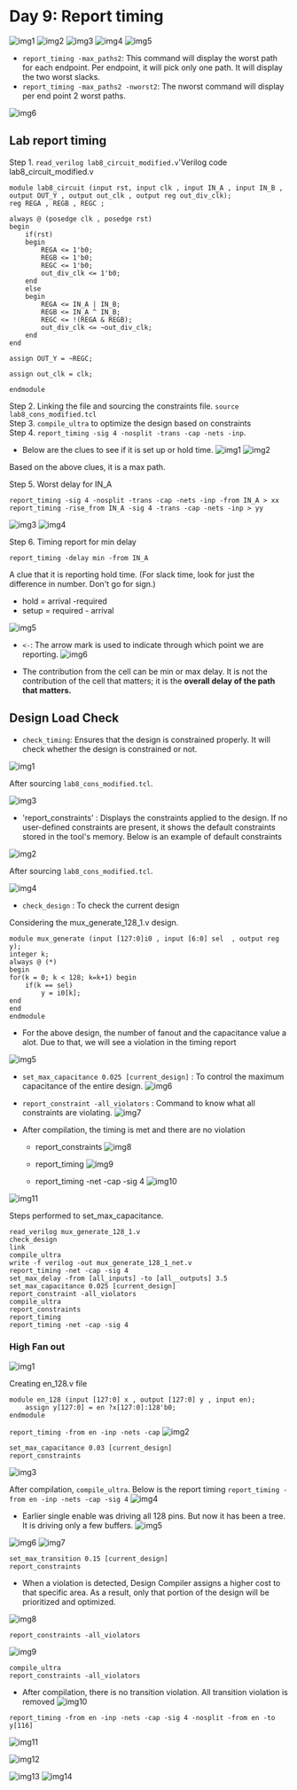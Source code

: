 # Day 9: Report timing
![img1](https://github.com/Dhruvid98/SFAL-VSD-SoC-Design/blob/main/Day%209/Images/report_timing/img1.png)
![img2](https://github.com/Dhruvid98/SFAL-VSD-SoC-Design/blob/main/Day%209/Images/report_timing/img2.png)
![img3](https://github.com/Dhruvid98/SFAL-VSD-SoC-Design/blob/main/Day%209/Images/report_timing/img3.png)
![img4](https://github.com/Dhruvid98/SFAL-VSD-SoC-Design/blob/main/Day%209/Images/report_timing/img4.png)
![img5](https://github.com/Dhruvid98/SFAL-VSD-SoC-Design/blob/main/Day%209/Images/report_timing/img5.png)

* `report_timing -max_paths2`: This command will display the worst path for each endpoint. Per endpoint, it will pick only one path. It will display the two worst slacks.
* `report_timing -max_paths2 -nworst2`: The nworst command will display per end point 2 worst paths. 

![img6](https://github.com/Dhruvid98/SFAL-VSD-SoC-Design/blob/main/Day%209/Images/report_timing/img6.png)

## Lab report timing
Step 1. `read_verilog lab8_circuit_modified.v`'Verilog code lab8_circuit_modified.v 
```
module lab8_circuit (input rst, input clk , input IN_A , input IN_B , output OUT_Y , output out_clk , output reg out_div_clk);
reg REGA , REGB , REGC ; 

always @ (posedge clk , posedge rst)
begin
	if(rst)
	begin
		REGA <= 1'b0;
		REGB <= 1'b0;
		REGC <= 1'b0;
		out_div_clk <= 1'b0;
	end
	else
	begin
		REGA <= IN_A | IN_B;
		REGB <= IN_A ^ IN_B;
		REGC <= !(REGA & REGB);
		out_div_clk <= ~out_div_clk; 
	end
end

assign OUT_Y = ~REGC;

assign out_clk = clk;

endmodule
```

Step 2. Linking the file and sourcing the constraints file. `source lab8_cons_modified.tcl`  
Step 3. `compile_ultra` to optimize the design based on constraints   
Step 4. `report_timing -sig 4 -nosplit -trans -cap -nets -inp`.   
* Below are the clues to see if it is set up or hold time. 
![img1](https://github.com/Dhruvid98/SFAL-VSD-SoC-Design/blob/main/Day%209/Images/Lab/img1.png)
![img2](https://github.com/Dhruvid98/SFAL-VSD-SoC-Design/blob/main/Day%209/Images/Lab/img2.png)

Based on the above clues, it is a max path. 

Step 5. Worst delay for IN_A
```
report_timing -sig 4 -nosplit -trans -cap -nets -inp -from IN_A > xx
report_timing -rise_from IN_A -sig 4 -trans -cap -nets -inp > yy
```
![img3](https://github.com/Dhruvid98/SFAL-VSD-SoC-Design/blob/main/Day%209/Images/Lab/img3.png)
![img4](https://github.com/Dhruvid98/SFAL-VSD-SoC-Design/blob/main/Day%209/Images/Lab/img4.png)

Step 6. Timing report for min delay
```
report_timing -delay min -from IN_A
```
A clue that it is reporting hold time. (For slack time, look for just the difference in number. Don't go for sign.)
* hold = arrival -required
* setup = required - arrival 

![img5](https://github.com/Dhruvid98/SFAL-VSD-SoC-Design/blob/main/Day%209/Images/Lab/img5.png)

* `<-`: The arrow mark is used to indicate through which point we are reporting. 
![img6](https://github.com/Dhruvid98/SFAL-VSD-SoC-Design/blob/main/Day%209/Images/Lab/img6.png)

* The contribution from the cell can be min or max delay. It is not the contribution of the cell that matters; it is the **overall delay of the path that matters.**

## Design Load Check

* `check_timing`: Ensures that the design is constrained properly. It will check whether the design is constrained or not.

![img1](https://github.com/Dhruvid98/SFAL-VSD-SoC-Design/blob/main/Day%209/Images/check_time_design/img1.png)

After sourcing `lab8_cons_modified.tcl`. 

![img3](https://github.com/Dhruvid98/SFAL-VSD-SoC-Design/blob/main/Day%209/Images/check_time_design/img3.png)

* 'report_constraints' : Displays the constraints applied to the design. If no user-defined constraints are present, it shows the default constraints stored in the tool's memory. Below is an example of default constraints

![img2](https://github.com/Dhruvid98/SFAL-VSD-SoC-Design/blob/main/Day%209/Images/check_time_design/img2.png)

After sourcing `lab8_cons_modified.tcl`.

![img4](https://github.com/Dhruvid98/SFAL-VSD-SoC-Design/blob/main/Day%209/Images/check_time_design/img4.png)
* `check_design` : To check the current design

Considering the mux_generate_128_1.v design. 
```
module mux_generate (input [127:0]i0 , input [6:0] sel  , output reg y);
integer k;
always @ (*)
begin
for(k = 0; k < 128; k=k+1) begin
	if(k == sel)
		y = i0[k];
end
end
endmodule
```


* For the above design, the number of fanout and the capacitance value a alot. Due to that, we will see a violation in the timing report 

![img5](https://github.com/Dhruvid98/SFAL-VSD-SoC-Design/blob/main/Day%209/Images/check_time_design/img5.png)

* `set_max_capacitance 0.025 [current_design]` : To control the maximum capacitance of the entire design.
![img6](https://github.com/Dhruvid98/SFAL-VSD-SoC-Design/blob/main/Day%209/Images/check_time_design/img6.png)

* `report_constraint -all_violators` : Command to know what all constraints are violating. 
![img7](https://github.com/Dhruvid98/SFAL-VSD-SoC-Design/blob/main/Day%209/Images/check_time_design/img7.png)

* After compilation, the timing is met and there are no violation 
  - report_constraints 
![img8](https://github.com/Dhruvid98/SFAL-VSD-SoC-Design/blob/main/Day%209/Images/check_time_design/img8.png)

  - report_timing 
![img9](https://github.com/Dhruvid98/SFAL-VSD-SoC-Design/blob/main/Day%209/Images/check_time_design/img9.png)

  - report_timing -net -cap -sig 4
![img10](https://github.com/Dhruvid98/SFAL-VSD-SoC-Design/blob/main/Day%209/Images/check_time_design/img10.png)

![img11](https://github.com/Dhruvid98/SFAL-VSD-SoC-Design/blob/main/Day%209/Images/check_time_design/img11.png)

Steps performed to set_max_capacitance. 
```
read_verilog mux_generate_128_1.v
check_design
link
compile_ultra
write -f verilog -out mux_generate_128_1_net.v
report_timing -net -cap -sig 4
set_max_delay -from [all_inputs] -to [all__outputs] 3.5
set_max_capacitance 0.025 [current_design]
report_constraint -all_violators
compile_ultra
report_constraints
report_timing
report_timing -net -cap -sig 4
```

### High Fan out 
![img1](https://github.com/Dhruvid98/SFAL-VSD-SoC-Design/blob/main/Day%209/Images/HFN/img1.png)

Creating en_128.v file
```
module en_128 (input [127:0] x , output [127:0] y , input en);
	assign y[127:0] = en ?x[127:0]:128'b0;
endmodule
```

`report_timing -from en -inp -nets -cap` 
![img2](https://github.com/Dhruvid98/SFAL-VSD-SoC-Design/blob/main/Day%209/Images/HFN/img2.png)

```
set_max_capacitance 0.03 [current_design]
report_constraints
```
![img3](https://github.com/Dhruvid98/SFAL-VSD-SoC-Design/blob/main/Day%209/Images/HFN/img3.png)

After compilation, `compile_ultra`. Below is the report timing `report_timing -from en -inp -nets -cap -sig 4`
![img4](https://github.com/Dhruvid98/SFAL-VSD-SoC-Design/blob/main/Day%209/Images/HFN/img4.png)

* Earlier single enable was driving all 128 pins. But now it has been a tree. It is driving only a few buffers. 
![img5](https://github.com/Dhruvid98/SFAL-VSD-SoC-Design/blob/main/Day%209/Images/HFN/img5.png)


![img6](https://github.com/Dhruvid98/SFAL-VSD-SoC-Design/blob/main/Day%209/Images/HFN/img6.png)
![img7](https://github.com/Dhruvid98/SFAL-VSD-SoC-Design/blob/main/Day%209/Images/HFN/img7.png)

```
set_max_transition 0.15 [current_design]
report_constraints
```
* When a violation is detected, Design Compiler assigns a higher cost to that specific area. As a result, only that portion of the design will be prioritized and optimized. 

![img8](https://github.com/Dhruvid98/SFAL-VSD-SoC-Design/blob/main/Day%209/Images/HFN/img8.png)

```
report_constraints -all_violators
```

![img9](https://github.com/Dhruvid98/SFAL-VSD-SoC-Design/blob/main/Day%209/Images/HFN/img9.png)

```
compile_ultra
report_constraints -all_violators
```
 
* After compilation, there is no transition violation. All transition violation is removed 
![img10](https://github.com/Dhruvid98/SFAL-VSD-SoC-Design/blob/main/Day%209/Images/HFN/img10.png)

```
report_timing -from en -inp -nets -cap -sig 4 -nosplit -from en -to y[116]
```
![img11](https://github.com/Dhruvid98/SFAL-VSD-SoC-Design/blob/main/Day%209/Images/HFN/img11.png)  

![img12](https://github.com/Dhruvid98/SFAL-VSD-SoC-Design/blob/main/Day%209/Images/HFN/img12.png)

![img13](https://github.com/Dhruvid98/SFAL-VSD-SoC-Design/blob/main/Day%209/Images/HFN/img13.png)
![img14](https://github.com/Dhruvid98/SFAL-VSD-SoC-Design/blob/main/Day%209/Images/HFN/img14.png)
